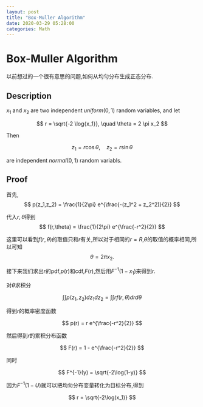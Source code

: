 ```yaml
---
layout: post
title: "Box-Muller Algorithm"
date: 2020-03-29 05:28:00
categories: Math
---
```


# Box-Muller Algorithm

以前想过的一个很有意思的问题,如何从均匀分布生成正态分布.

## Description

$x_1$ and $x_2$ are two independent $uniform(0,1)$ random variables, and let

$$
r = \sqrt{-2 \log{x_1}}, \quad \theta = 2 \pi x_2
$$

Then

$$
z_1 = r \cos{\theta}, \quad z_2 = r \sin{\theta}
$$

are independent $normal(0,1)$ random variabls.

## Proof

首先,
$$
p(z_1,z_2) = \frac{1}{2\pi} e^{\frac{-(z_1^2 + z_2^2)}{2}}
$$

代入$r,\theta$得到
$$
f(r,\theta) = \frac{1}{2\pi} e^{\frac{-r^2}{2}}
$$

这里可以看到$f(r,\theta)$的取值只和$r$有关,所以对于相同的$r=R$,$\theta$的取值的概率相同,所以可知
$$
\theta = 2 \pi x_2.
$$

接下来我们求出$r$的pdf,$p(r)$和cdf,$F(r)$,然后用$F^{-1}(1-x_1)$来得到$r$.

对$\theta$求积分

$$
\int \int p(z_1,z_2) dz_1 dz_2 = \int \int rf(r,\theta) dr d\theta
$$

得到$r$的概率密度函数

$$
p(r) = r e^{\frac{-r^2}{2}}
$$

然后得到$r$的累积分布函数

$$
F(r) = 1 - e^{\frac{-r^2}{2}}
$$

同时

$$
F^{-1}(y) = \sqrt{-2\log(1-y)}
$$

因为$F^{-1}(1-U)$就可以把均匀分布变量转化为目标分布,得到

$$
r = \sqrt{-2\log(x_1)}
$$
